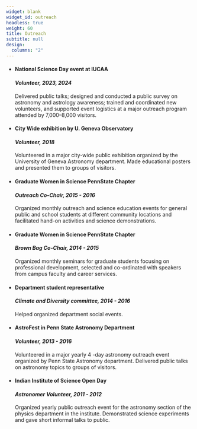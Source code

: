 ```yaml
---
widget: blank
widget_id: outreach
headless: true
weight: 60
title: Outreach
subtitle: null
design:
  columns: "2"
---
```

* #### National Science Day event at IUCAA
  
  #### *Volunteer, 2023, 2024*
  Delivered public talks; designed and conducted a public survey on astronomy and astrology awareness; trained and coordinated new volunteers, and supported event logistics at a major outreach program attended by 7,000–8,000 visitors.

* #### City Wide exhibition by U. Geneva Observatory

  #### *Volunteer, 2018*
  Volunteered in a major city-wide public exhibition organized by the University of Geneva Astronomy
  department. Made educational posters and presented them to groups of visitors.
* #### Graduate Women in Science PennState Chapter

  #### *Outreach Co-Chair, 2015 - 2016*
  Organized monthly outreach and science education events for general public and school students at
  different community locations and facilitated hand-on activities and science demonstrations.
* #### Graduate Women in Science PennState Chapter

  #### *Brown Bag Co-Chair, 2014 - 2015*
  Organized monthly seminars for graduate students focusing on professional development, selected
  and co-ordinated with speakers from campus faculty and career services.
* #### Department student representative

  #### *Climate and Diversity committee, 2014 - 2016*
  Helped organized department social events.
* #### AstroFest in Penn State Astronomy Department

  #### *Volunteer, 2013 - 2016*
  Volunteered in a major yearly 4 -day astronomy outreach event organized by Penn State Astronomy
  department. Delivered public talks on astronomy topics to groups of visitors.
* #### Indian Institute of Science Open Day

  #### *Astronomer Volunteer, 2011 - 2012*
  Organized yearly public outreach event for the astronomy section of the physics department in the
  institute. Demonstrated science experiments and gave short informal talks to public.
